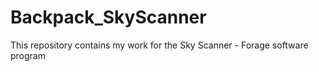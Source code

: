 # Backpack_SkyScanner
This repository contains my work for the Sky Scanner - Forage software program
